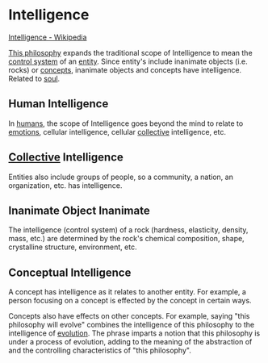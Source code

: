 # Intelligence

[Intelligence - Wikipedia](https://en.wikipedia.org/wiki/Intelligence)

[This philosophy](./this-philosophy.md) expands the traditional scope of Intelligence to mean the [control system](./control-system.md) of an [entity](./entity.md). Since entity's include inanimate objects (i.e. rocks) or [concepts](./concept.md), inanimate objects and concepts have intelligence. Related to [soul](./soul.md).

## Human Intelligence

In [humans](./human.md), the scope of Intelligence goes beyond the mind to relate to [emotions](./emotion.md), cellular intelligence, cellular [collective](./collective.md) intelligence, etc.

## [Collective](./collective.md) Intelligence

Entities also include groups of people, so a community, a nation, an organization, etc. has intelligence.

## Inanimate Object Inanimate

The intelligence (control system) of a rock (hardness, elasticity, density, mass, etc.) are determined by the rock's chemical composition, shape, crystalline structure, environment, etc.

## Conceptual Intelligence

A concept has intelligence as it relates to another entity. For example, a person focusing on a concept is effected by the concept in certain ways.

Concepts also have effects on other concepts. For example, saying "this philosophy will evolve" combines the intelligence of this philosophy to the intelligence of [evolution](./evolution.md). The phrase imparts a notion that this philosophy is under a process of evolution, adding to the meaning of the abstraction of and the controlling characteristics of "this philosophy".
